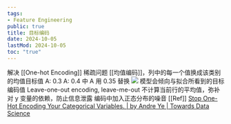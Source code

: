```yaml
---
tags:
- Feature Engineering
public: true
title: 目标编码
date: 2024-10-05
lastMod: 2024-10-05
toc: "true"
---
```


解决 [[One-hot Encoding]] 稀疏问题
[[均值编码]]，列中的每一个值换成该类别的均值目标值
A: 0.3 A: 0.4 中 A 用 0.35 替换
![](https://media.xiang578.com/objective-encoding.png)
模型会倾向与拟合所看到的目标编码值
Leave-one-out encoding, leave-me-out
不计算当前行的平均值，弥补对 y 变量的依赖，防止信息泄露
编码中加入正态分布的噪音
[[Ref]]
[Stop One-Hot Encoding Your Categorical Variables. | by Andre Ye | Towards Data Science](https://towardsdatascience.com/stop-one-hot-encoding-your-categorical-variables-bbb0fba89809)